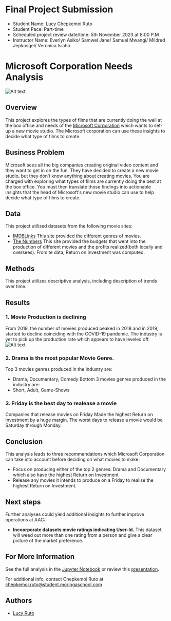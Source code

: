 
# Final Project Submission

* Student Name: Lucy Chepkemoi Ruto
* Student Pace: Part-time
* Scheduled project review date/time: 5th November 2023 at 8:00 P.M
* Instructor Name: Everlyn Asiko/ Samwel Jane/ Samuel Mwangi/ Mildred Jepkosgei/ Veronica Isiaho

# Microsoft Corporation Needs Analysis
![Alt text](c:/Users/Hp/Documents/Flatiron/Phase-1/dsc-phase-1-project/images/Microsoft.jpg)

## Overview
This project explores the types of films that are currently doing the well at the box office and  needs of the [Microsoft Corporation](https://www.microsoft.com/) which wants to set-up a new movie studio. The Microsoft corporation can use these insights to decide what type of films to create.

## Business Problem
Microsoft sees all the big companies creating original video content and they want to get in on the fun. They have decided to create a new movie studio, but they don’t know anything about creating movies. You are charged with exploring what types of films are currently doing the best at the box office. You must then translate those findings into actionable insights that the head of Microsoft's new movie studio can use to help decide what type of films to create.

## Data
This project utilized datasets from the following movie sites:
* [IMDBLinks](https://www.imdb.com/)
This site provided the different genres of movies.
* [The Numbers](https://www.the-numbers.com/)
This site provided the budgets that went into the production of different movies and the profits realized(both locally and oversees). From te data, Return on Investment was computed.

## Methods
This project utilizes descriptive analysis, including description of trends over time.

## Results
### 1. Movie Production is declining
From 2019, the number of movies produced peaked in 2018 and in 2019, started to decline coinciding with the COVID-19 pandemic. The industry is yet to pick up the production rate which appears to have leveled off.
![Alt text](c:/Users/Hp/Documents/Flatiron/Phase-1/dsc-phase-1-project/images/Capture.PNG)

### 2. Drama is the most popular Movie Genre.
Top 3 movies genres produced in the industry are:
* Drama, Documentary, Comedy 
Bottom 3 movies genres produced in the industry are:
* Short, Adult, Game-Shows

### 3. Friday is the best day to realease a movie

Companies that release movies on Friday Made the highest Return on Investment by a huge margin. The worst days to release a movie would be Saturday through Monday.

## Conclusion
This analysis leads to three recommendations which Microsoft Corporation can take into account before deciding on what movies to make:

* Focus on producing either of the top 2 genres: Drama and Documentary which also have the highest Return on Investment
* Release any movies it intends to produce on a Friday to realise the highest Return on Investment.

## Next steps
Further analyses could yield additional insights to further improve operations at AAC:

* **Incoorporate datasets movie ratings indicating User-Id.** This dataset will weed out more than one rating from a person and give a clear picture of the market preference.

## For More Information
See the full analysis in the [Jupyter Notebook](./Microsoft-needs-analysis.ipynb) or review this [presentation](./Microsoft_Needs_Presentation.pdf).

For additional info, contact Chepkemoi Ruto at [chepkemoi.ruto@student.moringaschool.com](mailto:chepkemoi.ruto@student.moringaschool.com)


## Authors

- [Lucy Ruto](https://github.com/LCR2022)

